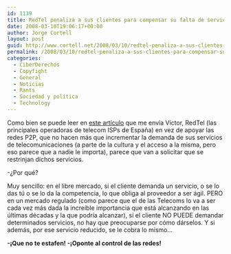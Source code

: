 ```yaml
---
id: 1139
title: RedTel penaliza a sus clientes para compensar su falta de servicio
date: 2008-03-10T19:06:17+00:00
author: Jorge Cortell
layout: post
guid: http://www.cortell.net/2008/03/10/redtel-penaliza-a-sus-clientes-para-compensar-su-falta-de-servicio/
permalink: /2008/03/10/redtel-penaliza-a-sus-clientes-para-compensar-su-falta-de-servicio/
categories:
  - CiberDerechos
  - Copyfight
  - General
  - Noticias
  - Rants
  - Sociedad y polí­tica
  - Technology
---
```

Como bien se puede leer en <a target="_blank" title="noticia en Publico" href="http://www.publico.es/dinero/056455/telefonica/vodafone/orange/ono/alian/poner/puertas/emule">este artí­culo</a> que me enví­a Ví­ctor, RedTel (las principales operadoras de telecom ISPs de España) en vez de apoyar las redes P2P, que no hacen más que incrementar la demanda de sus servicios de telecomunicaciones (a parte de la cultura y el acceso a la misma, pero eso parece que a nadie le importa), parece que van a solicitar que se restrinjan dichos servicios.

-¿Por qué?

Muy sencillo: en el libre mercado, si el cliente demanda un servicio, o se lo das tú o se lo da la competencia, lo que obliga al proveedor a ser ágil. PERO en un mercado regulado (como parece que el de las Telecoms lo va a ser cada vez más dada la increí­ble importancia que está alcanzando en las últimas décadas y la que podrí­a alcanzar), si el cliente NO PUEDE demandar determinados servicios, no hay que preocuparse por cómo dárselos. Y si además, por ese servicio reducido, se le cobra lo mismo&#8230;

**-¡Que no te estafen! -¡Oponte al control de las redes!**